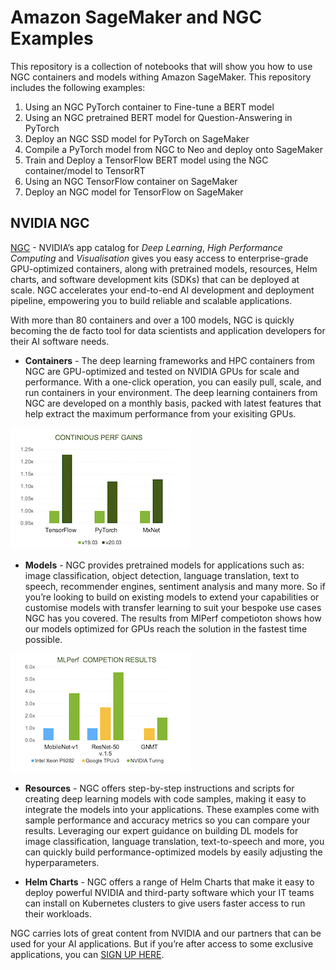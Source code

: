 # Amazon SageMaker and NGC Examples

This repository is a collection of notebooks that will show you how to use NGC containers and models withing Amazon SageMaker. 
This repository includes the following examples:

1. Using an NGC PyTorch container to Fine-tune a BERT model
2. Using an NGC pretrained BERT model for Question-Answering in PyTorch
3. Deploy an NGC SSD model for PyTorch on SageMaker
4. Compile a PyTorch model from NGC to Neo and deploy onto SageMaker
5. Train and Deploy a TensorFlow BERT model using the NGC container/model to TensorRT
6. Using an NGC TensorFlow container on SageMaker
7. Deploy an NGC model for TensorFlow on SageMaker

## NVIDIA NGC

[NGC](https://ngc.nvidia.com/catalog/all) - NVIDIA’s app catalog for _Deep Learning_, _High Performance Computing_ and _Visualisation_ gives you easy access to enterprise-grade GPU-optimized containers, along with pretrained models, resources, Helm charts, and software development kits (SDKs) that can be deployed at scale. NGC accelerates your end-to-end AI development and deployment pipeline, empowering you to build reliable and scalable applications. 

With more than 80 containers and over a 100 models, NGC is quickly becoming the de facto tool for data scientists and  application developers for their AI software needs.  

* **Containers** - The deep learning frameworks and HPC containers from NGC are GPU-optimized and tested on NVIDIA GPUs for scale and performance. With a one-click operation, you can easily pull, scale, and run containers in your environment. The deep learning containers from NGC are developed on a monthly basis, packed with latest features that help extract the maximum performance from your exisiting GPUs. 

![](https://github.com/w601sxs/sagemaker-ngc-examples/blob/master/pictures/Container%20Performance%20Charts.png)

* **Models** - NGC provides pretrained models for applications such as: image classification, object detection, language translation, text to speech, recommender engines, sentiment analysis and many more. So if you’re looking to build on existing models to extend your capabilities or customise models with transfer learning to suit your bespoke use cases NGC has you covered. The results from MlPerf competioton shows how our models optimized for GPUs reach the solution in the fastest time possible.  

![](https://github.com/w601sxs/sagemaker-ngc-examples/blob/master/pictures/MLPerf.png)

* **Resources** - NGC offers step-by-step instructions and scripts for creating deep learning models with code samples, making it easy to integrate the models into your applications. These examples come with sample performance and accuracy metrics so you can compare your results. Leveraging our expert guidance on building DL models for image classification, language translation, text-to-speech and more, you can quickly build performance-optimized models by easily adjusting the hyperparameters.

* **Helm Charts** - NGC offers a range of Helm Charts that make it easy to deploy powerful NVIDIA and third-party software which your IT teams can install on Kubernetes clusters to give users faster access to run their workloads.

NGC carries lots of great content from NVIDIA and our partners that can be used for your AI applications. But if you’re after access to some exclusive applications, you can [SIGN UP HERE](https://ngc.nvidia.com/signup). 

